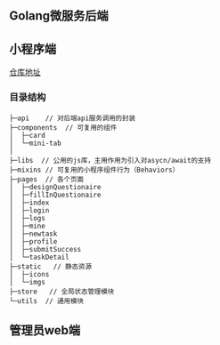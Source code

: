 ## Golang微服务后端





## 小程序端

[仓库地址](<https://github.com/money-hub/MoneyDodo.wechat> )

### 目录结构

```
├─api    // 对后端api服务调用的封装
├─components  // 可复用的组件
│  ├─card
│  └─mini-tab
│
├─libs  // 公用的js库，主用作用为引入对asycn/await的支持
├─mixins // 可复用的小程序组件行为（Behaviors）
├─pages  // 各个页面
│  ├─designQuestionaire
│  ├─fillInQuestionaire
│  ├─index
│  ├─login
│  ├─logs
│  ├─mine
│  ├─newtask
│  ├─profile
│  ├─submitSuccess
│  └─taskDetail
├─static   // 静态资源
│  ├─icons
│  └─imgs
├─store   // 全局状态管理模块
└─utils  // 通用模块
```





## 管理员web端 